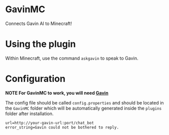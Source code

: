 # GavinMC
Connects Gavin AI to Minecraft!

# Using the plugin

Within Minecraft, use the command `askgavin` to speak to Gavin.

# Configuration

**NOTE For GavinMC to work, you will need [Gavin](https://github.com/Gavin-Development)**

The config file should be called `config.properties` and should be located in the `GavinMC` folder which will be automatically generated inside the `plugins` folder after installation.

```
url=http://your-gavin-url:port/chat_bot
error_string=Gavin could not be bothered to reply.
```
